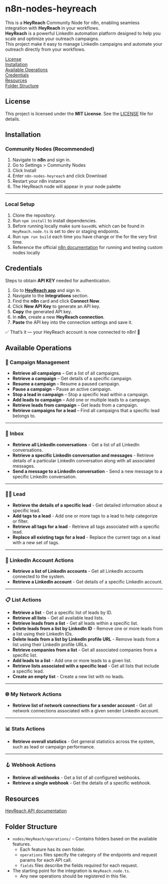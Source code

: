 #  n8n-nodes-heyreach
This is a **HeyReach** Community Node for n8n, enabling seamless integration with **HeyReach** in your workflows.  
**HeyReach** is a powerful LinkedIn automation platform designed to help you scale and optimize your outreach campaigns.  
This project make it easy to manage LinkedIn campaigns and automate your outreach directly from your workflows.

[License](#license)  
[Installation](#installation)  
[Available Operations](#available-operations)  
[Credentials](#credentials)  
[Resources](#resources)  
[Folder Structure](#folder-structure)

## License
This project is licensed under the **MIT License**. See the [LICENSE](LICENSE) file for details.

## Installation
### Community Nodes (Recommended)
1. Navigate to **n8n** and sign in.
2. Go to Settings > Community Nodes
3. Click Install
4. Enter `n8n-nodes-heyreach` and click Download
5. Restart your n8n instance
6. The HeyReach node will appear in your node palette
--- 

### Local Setup 
1. Clone the repository.
2. Run `npm install` to install dependencies.
3. Before running locally make sure `baseURL` which can be found in `HeyReach.node.ts` is set to dev or staging endpoints.
4. Run `npm run build` each time you have change or the for the very first time.
5. Reference the official [n8n documentation](https://docs.n8n.io/integrations/creating-nodes/test/run-node-locally/) for running and testing custom nodes locally

## Credentials
Steps to obtain **API KEY** needed for authentication.
1. Go to **[HeyReach app](https://app.heyreach.io/)** and sign in.
2. Navigate to the **Integrations** section.
3. Find the **n8n** card and click **Connect Now**.
4. Click **New API Key** to generate an API key.
5. **Copy** the generated API key.
6. In **n8n**, create a new **HeyReach connection**.
7. **Paste** the API key into the connection settings and save it.  

✅ That’s it — your HeyReach account is now connected to n8n! 🎉

## Available Operations

### 🔧 Campaign Management

- **Retrieve all campaigns** – Get a list of all campaigns.
- **Retrieve a campaign** – Get details of a specific campaign.
- **Resume a campaign** – Resume a paused campaign.
- **Pause a campaign** – Pause an active campaign.
- **Stop a lead in campaign** – Stop a specific lead within a campaign.
- **Add leads to campaign** – Add one or multiple leads to a campaign.
- **Retrieve leads from campaign** – Get leads from a campaign.
- **Retrieve campaigns for a lead** – Find all campaigns that a specific lead belongs to.
---

### 💬 Inbox

- **Retrieve all LinkedIn conversations** - Get a list of all LinkedIn conversations.
- **Retrieve a specific LinkedIn conversation and messages** - Retrieve details of a particular LinkedIn conversation along with all associated messages.
- **Send a message to a LinkedIn conversation** - Send a new message to a specific LinkedIn conversation.
---

### 🧑‍💼 Lead

- **Retrieve the details of a specific lead** - Get detailed information about a specific lead.
- **Add tags to a lead** - Add one or more tags to a lead to help categorize or filter.
- **Retrieve all tags for a lead** - Retrieve all tags associated with a specific lead.
- **Replace all existing tags for a lead** - Replace the current tags on a lead with a new set of tags.
---

### 🔗 LinkedIn Account Actions

- **Retrieve a list of LinkedIn accounts** - Get all LinkedIn accounts connected to the system.
- **Retrieve a LinkedIn account** - Get details of a specific LinkedIn account.
---

### 📋 List Actions

- **Retrieve a list** - Get a specific list of leads by ID.
- **Retrieve all lists** - Get all available lead lists.
- **Retrieve leads from a list** - Get all leads within a specific list.
- **Delete leads from a list by LinkedIn ID** - Remove one or more leads from a list using their LinkedIn IDs.
- **Delete leads from a list by LinkedIn profile URL** - Remove leads from a list using their LinkedIn profile URLs.
- **Retrieve companies from a list** - Get all associated companies from a specific list.
- **Add leads to a list** - Add one or more leads to a given list.
- **Retrieve lists associated with a specific lead** - Get all lists that include a specific lead.
- **Create an empty list** - Create a new list with no leads.
---

### 🌐 My Network Actions

- **Retrieve list of network connections for a sender account** - Get all network connections associated with a given sender LinkedIn account.

---

### 📊 Stats Actions

- **Retrieve overall statistics** - Get general statistics across the system, such as lead or campaign performance.

---

### 🪝 Webhook Actions

- **Retrieve all webhooks** - Get a list of all configured webhooks.
- **Retrieve a single webhook** - Get the details of a specific webhook.

## Resources

  [HeyReach API documentation](https://documenter.getpostman.com/view/23808049/2sA2xb5F75#61f5ef5d-5f31-4da9-b6af-ef0a6f128146)    

## Folder Structure

- `nodes/HeyReach/operations/` – Contains folders based on the available features.  
  - Each feature has its own folder.
  - `operations` files specify the category of the endpoints and request params for each API call.
  - `fields` files describe the fields required for each request.
- The starting point for the integration is `HeyReach.node.ts`.  
  - Any new operations should be registered in this file.